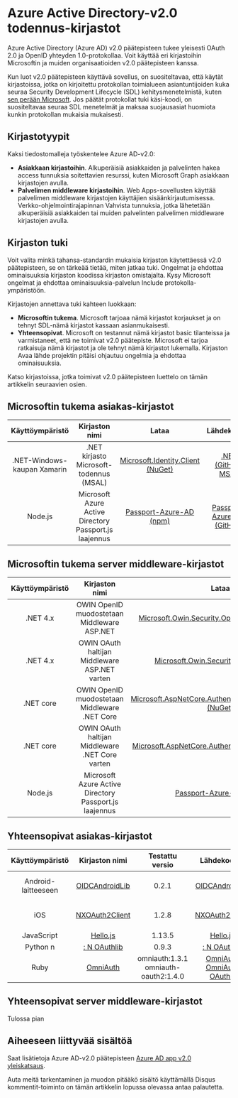 <properties
   pageTitle="Azure Active Directory v2.0 todennus kirjastojen | Microsoft Azure"
   description="Yhteensopivat asiakkaan kirjastojen ja palvelimen middleware kirjastojen ja liittyvät kirjaston, lähde ja näytteiden linkit Azure Active Directory v2.0 päätepisteen."
   services="active-directory"
   documentationCenter=""
   authors="skwan"
   manager="mbaldwin"
   editor=""/>

<tags
   ms.service="active-directory"
   ms.devlang="na"
   ms.topic="article"
   ms.tgt_pltfrm="na"
   ms.workload="identity"
   ms.date="09/30/2016"
   ms.author="skwan;bryanla"/>


# <a name="azure-active-directory-v20-authentication-libraries"></a>Azure Active Directory-v2.0 todennus-kirjastot
Azure Active Directory (Azure AD) v2.0 päätepisteen tukee yleisesti OAuth 2.0 ja OpenID yhteyden 1.0-protokollaa. Voit käyttää eri kirjastoihin Microsoftin ja muiden organisaatioiden v2.0 päätepisteen kanssa.

Kun luot v2.0 päätepisteen käyttävä sovellus, on suositeltavaa, että käytät kirjastoissa, jotka on kirjoitettu protokollan toimialueen asiantuntijoiden kuka seuraa Security Development Lifecycle (SDL) kehitysmenetelmistä, kuten [sen perään Microsoft][Microsoft-SDL]. Jos päätät protokollat tuki käsi-koodi, on suositeltavaa seuraa SDL menetelmät ja maksaa suojausasiat huomiota kunkin protokollan mukaisia mukaisesti.

## <a name="types-of-libraries"></a>Kirjastotyypit

Kaksi tiedostomalleja työskentelee Azure AD-v2.0:

- **Asiakkaan kirjastoihin**. Alkuperäisiä asiakkaiden ja palvelinten hakea access tunnuksia soitettavien resurssi, kuten Microsoft Graph asiakkaan kirjastojen avulla.
- **Palvelimen middleware kirjastoihin**. Web Apps-sovellusten käyttää palvelimen middleware kirjastojen käyttäjien sisäänkirjautumisessa. Verkko-ohjelmointirajapinnan Vahvista tunnuksia, jotka lähetetään alkuperäisiä asiakkaiden tai muiden palvelinten palvelimen middleware kirjastojen avulla.

## <a name="library-support"></a>Kirjaston tuki
Voit valita minkä tahansa-standardin mukaisia kirjaston käytettäessä v2.0 päätepisteen, se on tärkeää tietää, miten jatkaa tuki. Ongelmat ja ehdottaa ominaisuuksia kirjaston koodissa kirjaston omistajalta. Kysy Microsoft ongelmat ja ehdottaa ominaisuuksia-palvelun Include protokolla-ympäristöön.

Kirjastojen annettava tuki kahteen luokkaan:

- **Microsoftin tukema**. Microsoft tarjoaa nämä kirjastot korjaukset ja on tehnyt SDL-nämä kirjastot kassaan asianmukaisesti.
- **Yhteensopivat**. Microsoft on testannut nämä kirjastot basic tilanteissa ja varmistaneet, että ne toimivat v2.0 päätepiste. Microsoft ei tarjoa ratkaisuja nämä kirjastot ja ole tehnyt nämä kirjastot lukemalla. Kirjaston Avaa lähde projektin pitäisi ohjautuu ongelmia ja ehdottaa ominaisuuksia.

Katso kirjastoissa, jotka toimivat v2.0 päätepisteen luettelo on tämän artikkelin seuraavien osien.

## <a name="microsoft-supported-client-libraries"></a>Microsoftin tukema asiakas-kirjastot
| Käyttöympäristö| Kirjaston nimi| Lataa | Lähdekoodin | Esimerkki |
| :-: | :-: | :-: | :-: | :-: |
| .NET-Windows-kaupan Xamarin | .NET kirjasto Microsoft-todennus (MSAL) | [Microsoft.Identity.Client (NuGet)][ClientLib-NET-Lib] | [.NET (GitHub) MSAL][ClientLib-NET-Repo] | [Windows desktop native client malli][ClientLib-NET-Sample] |
| Node.js | Microsoft Azure Active Directory Passport.js laajennus | [Passport-Azure-AD (npm)][ClientLib-Node-Lib] | [Passport-Azure-AD (GitHub)][ClientLib-Node-Repo] | Tulossa pian |

<!--- COMMENTING OUT UNTIL THEY ARE READY
| iOS, Mac | Microsoft Authentication Library (MSAL) for ObjC | In development | In development | In development |
| Android | Microsoft Authentication Library (MSAL) for Android | In development | In development | In development |
| JavaScript | Microsoft Authentication Library (MSAL) for JavaScript | In development | In development | In development |
 -->

## <a name="microsoft-supported-server-middleware-libraries"></a>Microsoftin tukema server middleware-kirjastot
| Käyttöympäristö| Kirjaston nimi| Lataa | Lähdekoodin | Esimerkki |
| :-: | :-: | :-: | :-: | :-: |
| .NET 4.x | OWIN OpenID muodostetaan Middleware ASP.NET | [Microsoft.Owin.Security.OpenIdConnect (NuGet)][ServerLib-Net4-Owin-Oidc-Lib] | [Projektin Katana (CodePlex)][ServerLib-Net4-Owin-Oidc-Repo] | [Web-sovelluksen malli][ServerLib-Net4-Owin-Oidc-Sample] |
| .NET 4.x | OWIN OAuth haltijan Middleware ASP.NET varten | [Microsoft.Owin.Security.OAuth (NuGet)][ServerLib-Net4-Owin-Oauth-Lib] | [Projektin Katana (CodePlex)][ServerLib-Net4-Owin-Oauth-Repo] | [Verkko-Ohjelmointirajapinnan malli][ServerLib-Net4-Owin-Oauth-Sample] |
| .NET core | OWIN OpenID muodostetaan Middleware .NET Core | [Microsoft.AspNetCore.Authentication.OpenIdConnect (NuGet)][ServerLib-NetCore-Owin-Oidc-Lib] | [ASP.NET-suojauksen (GitHub)][ServerLib-NetCore-Owin-Oidc-Repo] | [Web-sovelluksen malli][ServerLib-NetCore-Owin-Oidc-Sample] |
| .NET core | OWIN OAuth haltijan Middleware .NET Core varten | [Microsoft.AspNetCore.Authentication.OAuth (NuGet)][ServerLib-NetCore-Owin-Oauth-Lib] | [ASP.NET-suojauksen (GitHub)][ServerLib-NetCore-Owin-Oauth-Repo] | Tulossa pian |
| Node.js | Microsoft Azure Active Directory Passport.js laajennus | [Passport-Azure-AD (npm)][ServerLib-Node-Lib] | [Passport-Azure-AD (GitHub)][ServerLib-Node-Repo] | [Web-sovelluksen malli][ServerLib-Node-Sample] |
<!--- COMMENTING UNTIL SAMPLE IS AVAILABLE
| .NET 4.x, .NET Core | JSON Web Token Handler for .NET | [System.IdentityModel.Tokens.Jwt (NuGet)][ServerLib-Net-Jwt-Lib] | [Azure AD identity model extensions for .NET (GitHub)][ServerLib-Net-Jwt-Repo] | Coming soon |
--->
## <a name="compatible-client-libraries"></a>Yhteensopivat asiakas-kirjastot
| Käyttöympäristö| Kirjaston nimi | Testattu versio | Lähdekoodin | Esimerkki |
| :-: | :-: | :-: | :-: | :-: |
| Android-laitteeseen | [OIDCAndroidLib](https://github.com/kalemontes/OIDCAndroidLib/wiki) | 0.2.1 | [OIDCAndroidLib](https://github.com/kalemontes/OIDCAndroidLib) | [Alkuperäisen sovelluksen malli](active-directory-v2-devquickstarts-android.md) |
| iOS | [NXOAuth2Client](https://github.com/nxtbgthng/OAuth2Client) | 1.2.8 | [NXOAuth2Client](https://github.com/nxtbgthng/OAuth2Client) | [Alkuperäisen sovelluksen malli](active-directory-v2-devquickstarts-ios.md)|
| JavaScript | [Hello.js](https://adodson.com/hello.js/) | 1.13.5 | [Hello.js](https://github.com/MrSwitch/hello.js) | Tulossa pian |
| Python n | [: N OAuthlib](https://github.com/lepture/flask-oauthlib) | 0.9.3 | [: N OAuthlib](https://github.com/lepture/flask-oauthlib) | Tulossa pian |
| Ruby | [OmniAuth](https://github.com/omniauth/omniauth/wiki) | omniauth:1.3.1</br>omniauth-oauth2:1.4.0 | [OmniAuth](https://github.com/omniauth/omniauth)</br>[OmniAuth OAuth2](https://github.com/intridea/omniauth-oauth2) | Tulossa pian |
<!--- REMOVING BRANDON'S FOR NOW
|  |  |  |  |  |
| Android | [OAuth2 Client](https://github.com/wuman/android-oauth-client) |   | [OAuth2 Client](https://github.com/wuman/android-oauth-client)  | Coming soon  |
| Java | [WSO2 Identity Server](https://docs.wso2.com/display/IS500/Introducing+the+Identity+Server) | [Version 5.2.0](http://wso2.com/products/identity-server/) | [Source](https://docs.wso2.com/display/IS500/Building+from+Source) | [Samples index](https://docs.wso2.com/display/IS500/Samples)  |
| Java | [Java Gluu Server](https://gluu.org/docs/) |   | [oxAuth](https://github.com/GluuFederation/oxAuth)  | Coming soon |
| Node.js | [NPM passport-openidconnect](https://www.npmjs.com/package/passport-openidconnect) | 0.0.1  | [Passport-OpenID Connect](https://github.com/jaredhanson/passport-openidconnect) | Coming soon  |
| PHP | [OpenID Connect Basic Client](https://github.com/jumbojett/OpenID-Connect-PHP) |   | [OpenID Connect Basic Client](https://github.com/jumbojett/OpenID-Connect-PHP)  | Coming soon  |
-->

## <a name="compatible-server-middleware-libraries"></a>Yhteensopivat server middleware-kirjastot
Tulossa pian

## <a name="related-content"></a>Aiheeseen liittyvää sisältöä
Saat lisätietoja Azure AD-v2.0 päätepisteen [Azure AD app v2.0 yleiskatsaus][AAD-App-Model-V2-Overview].

Auta meitä tarkentaminen ja muodon pitääkö sisältö käyttämällä Disqus kommentit-toiminto on tämän artikkelin lopussa olevassa antaa palautetta.

<!--Image references-->

<!--Reference style links -->
[AAD-App-Model-V2-Overview]: active-directory-appmodel-v2-overview.md
[ClientLib-NET-Lib]: http://www.nuget.org/packages/Microsoft.Identity.Client
[ClientLib-NET-Repo]: https://github.com/AzureAD/microsoft-authentication-library-for-dotnet
[ClientLib-NET-Sample]: active-directory-v2-devquickstarts-wpf.md
[ClientLib-Node-Lib]: https://www.npmjs.com/package/passport-azure-ad
[ClientLib-Node-Repo]: https://github.com/AzureAD/passport-azure-ad
[ClientLib-Node-Sample]:
[ClientLib-Iosmac-Lib]:
[ClientLib-Iosmac-Repo]:
[ClientLib-Iosmac-Sample]:
[ClientLib-Android-Lib]:
[ClientLib-Android-Repo]:
[ClientLib-Android-Sample]:
[ClientLib-Js-Lib]:
[ClientLib-Js-Repo]:
[ClientLib-Js-Sample]:
[Microsoft-SDL]: http://www.microsoft.com/sdl/default.aspx
[ServerLib-Net4-Owin-Oidc-Lib]: https://www.nuget.org/packages/Microsoft.Owin.Security.OpenIdConnect/
[ServerLib-Net4-Owin-Oidc-Repo]: http://katanaproject.codeplex.com/
[ServerLib-Net4-Owin-Oidc-Sample]: active-directory-v2-devquickstarts-dotnet-web.md
[ServerLib-Net4-Owin-Oauth-Lib]: https://www.nuget.org/packages/Microsoft.Owin.Security.OAuth/
[ServerLib-Net4-Owin-Oauth-Repo]: http://katanaproject.codeplex.com/
[ServerLib-Net4-Owin-Oauth-Sample]: https://azure.microsoft.com/en-us/documentation/articles/active-directory-v2-devquickstarts-dotnet-api/
[ServerLib-Net-Jwt-Lib]: https://www.nuget.org/packages/System.IdentityModel.Tokens.Jwt
[ServerLib-Net-Jwt-Repo]: https://github.com/AzureAD/azure-activedirectory-identitymodel-extensions-for-dotnet
[ServerLib-Net-Jwt-Sample]:/
[ServerLib-NetCore-Owin-Oidc-Lib]: https://www.nuget.org/packages/Microsoft.AspNetCore.Authentication.OpenIdConnect/
[ServerLib-NetCore-Owin-Oidc-Repo]: https://github.com/aspnet/Security
[ServerLib-NetCore-Owin-Oidc-Sample]: https://github.com/Azure-Samples/active-directory-dotnet-webapp-openidconnect-aspnetcore-v2
[ServerLib-NetCore-Owin-Oauth-Lib]: https://www.nuget.org/packages/Microsoft.AspNetCore.Authentication.OAuth/
[ServerLib-NetCore-Owin-Oauth-Repo]: https://github.com/aspnet/Security
[ServerLib-NetCore-Owin-Oauth-Sample]:/
[ServerLib-Node-Lib]: https://www.npmjs.com/package/passport-azure-ad
[ServerLib-Node-Repo]: https://github.com/AzureAD/passport-azure-ad/
[ServerLib-Node-Sample]: https://azure.microsoft.com/en-us/documentation/articles/active-directory-v2-devquickstarts-node-web/
